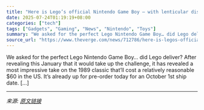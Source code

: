 ```yaml
---
title: "Here is Lego’s official Nintendo Game Boy — with lenticular display"
date: 2025-07-24T01:19:19+08:00
categories: ["tech"]
tags: ["Gadgets", "Gaming", "News", "Nintendo", "Toys"]
summary: "We asked for the perfect Lego Nintendo Game Boy… did Lego deliver? After revealing this January that it would take up the challenge, it has revealed a most impressive take on the 1989 classic that’ll "
source_url: "https://www.theverge.com/news/712786/here-is-legos-official-nintendo-game-boy-with-lenticular-display"
---
```


We asked for the perfect Lego Nintendo Game Boy… did Lego deliver? After revealing this January that it would take up the challenge, it has revealed a most impressive take on the 1989 classic that’ll cost a relatively reasonable $60 in the US. It’s already up for pre-order today for an October 1st ship date. [&#8230;]

---

*来源: [原文链接](https://www.theverge.com/news/712786/here-is-legos-official-nintendo-game-boy-with-lenticular-display)*
